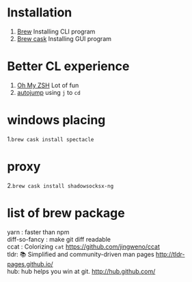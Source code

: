 # Installation 
1. [Brew](https://brew.sh/)
Installing CLI program
2. [Brew cask](https://caskroom.github.io/)
Installing GUI program

# Better CL experience
1. [Oh My ZSH](http://ohmyz.sh/)
Lot of fun
2. [autojump](https://github.com/wting/autojump)
using `j` to `cd`

# windows placing
1.`brew cask install spectacle`

# proxy
2.`brew cask install shadowsocksx-ng`

# list of brew package
yarn : faster than npm  
diff-so-fancy : make git diff readable  
ccat : Colorizing `cat` https://github.com/jingweno/ccat  
tldr: 📚 Simplified and community-driven man pages http://tldr-pages.github.io/  
hub: hub helps you win at git. http://hub.github.com/
